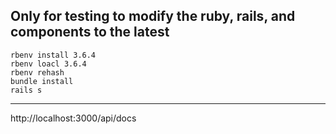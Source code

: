 ## Only for testing to modify the ruby, rails, and components to the latest
```
rbenv install 3.6.4
rbenv loacl 3.6.4
rbenv rehash
bundle install
rails s
```
---
http://localhost:3000/api/docs

